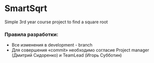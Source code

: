 # SmartSqrt
Simple 3rd year course project to find a square root 


### Правила разработки: 
- Все изменения в development - branch
- Для совершения «commit» необходимо согласие Project manager (Дмитрий Сидоренко) и TeamLead (Игорь Субботин)
